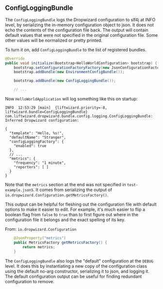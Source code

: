 ## ConfigLoggingBundle

The `ConfigLoggingBundle` logs the Dropwizard configuration to slf4j at INFO level, by serializing the in-memory configuration object to json. It does not echo the contents of the configuration file back. The output will contain default values that were not specified in the original configuration file. Some other values will be normalized or pretty printed.

To turn it on, add `ConfigLoggingBundle` to the list of registered bundles.

```java
@Override
public void initialize(Bootstrap<HelloWorldConfiguration> bootstrap) {
    bootstrap.setConfigurationFactoryFactory(new JsonConfigurationFactoryFactory<>());
    bootstrap.addBundle(new EnvironmentConfigBundle());

    bootstrap.addBundle(new ConfigLoggingBundle());

    // ...
```

Now `HelloWorldApplication` will log something like this on startup:

```
INFO  12:53:29 [main]  {liftwizard.priority=-8, liftwizard.bundle=ConfigLoggingBundle} com.liftwizard.dropwizard.bundle.config.logging.ConfigLoggingBundle: Inferred Dropwizard configuration:
```
```json5
{
  "template": "Hello, %s!",
  "defaultName": "Stranger",
  "configLoggingFactory": {
    "enabled": true
  },
  // ...
  "metrics": {
    "frequency": "1 minute",
    "reporters": [ ]
  }
}
```

Note that the `metrics` section at the end was not specified in `test-example.json5`. It comes from serializing the output of `io.dropwizard.Configuration.getMetricsFactory()`.

This output can be helpful for fleshing out the configuration file with default options to make it easier to edit. For example, it's much easier to flip a boolean flag from `false` to `true` than to first figure out where in the configuration file it belongs and the exact spelling of its key.

From: `io.dropwizard.Configuration`
```java
    @JsonProperty("metrics")
    public MetricsFactory getMetricsFactory() {
        return metrics;
    }
```

The `ConfigLoggingBundle` also logs the "default" configuration at the `DEBUG` level. It does this by instantiating a new copy of the configuration class using the default no-arg constructor, serializing it to json, and logging it. The default configuration output can be useful for finding redundant configuration to remove.
